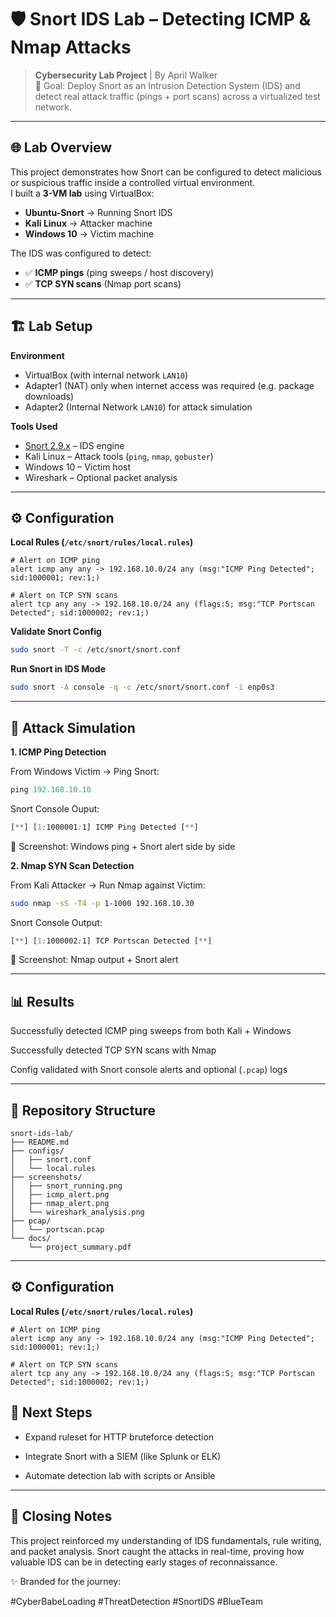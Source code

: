 # 🛡️ Snort IDS Lab – Detecting ICMP & Nmap Attacks  

> **Cybersecurity Lab Project** | By April Walker  
> 🎯 Goal: Deploy Snort as an Intrusion Detection System (IDS) and detect real attack traffic (pings + port scans) across a virtualized test network.

---

## 🌐 Lab Overview  
This project demonstrates how Snort can be configured to detect malicious or suspicious traffic inside a controlled virtual environment.  
I built a **3-VM lab** using VirtualBox:  

- **Ubuntu-Snort** → Running Snort IDS  
- **Kali Linux** → Attacker machine  
- **Windows 10** → Victim machine  

The IDS was configured to detect:  
- ✅ **ICMP pings** (ping sweeps / host discovery)  
- ✅ **TCP SYN scans** (Nmap port scans)  

---

## 🏗️ Lab Setup  

**Environment**  
- VirtualBox (with internal network `LAN10`)  
- Adapter1 (NAT) only when internet access was required (e.g. package downloads)  
- Adapter2 (Internal Network `LAN10`) for attack simulation  

**Tools Used**  
- [Snort 2.9.x](https://www.snort.org/) – IDS engine  
- Kali Linux – Attack tools (`ping`, `nmap`, `gobuster`)  
- Windows 10 – Victim host  
- Wireshark – Optional packet analysis  

---

## ⚙️ Configuration  

**Local Rules (`/etc/snort/rules/local.rules`)**  

```snort
# Alert on ICMP ping
alert icmp any any -> 192.168.10.0/24 any (msg:"ICMP Ping Detected"; sid:1000001; rev:1;)

# Alert on TCP SYN scans
alert tcp any any -> 192.168.10.0/24 any (flags:S; msg:"TCP Portscan Detected"; sid:1000002; rev:1;)
```

**Validate Snort Config**

```bash
sudo snort -T -c /etc/snort/snort.conf
```

**Run Snort in IDS Mode**

```bash
sudo snort -A console -q -c /etc/snort/snort.conf -i enp0s3
```

---

## 🚨 Attack Simulation
**1. ICMP Ping Detection**

From Windows Victim → Ping Snort:

```powershell
ping 192.168.10.10
```

Snort Console Ouput:

```CSS
[**] [1:1000001:1] ICMP Ping Detected [**]
```

📸 Screenshot: Windows ping + Snort alert side by side

**2. Nmap SYN Scan Detection**

From Kali Attacker → Run Nmap against Victim:

```bash
sudo nmap -sS -T4 -p 1-1000 192.168.10.30
```

Snort Console Output:

```CSS
[**] [1:1000002:1] TCP Portscan Detected [**]
```

📸 Screenshot: Nmap output + Snort alert

---

## 📊 Results

Successfully detected ICMP ping sweeps from both Kali + Windows

Successfully detected TCP SYN scans with Nmap

Config validated with Snort console alerts and optional (`.pcap`) logs

---

## 📂 Repository Structure

```plaintext
snort-ids-lab/
├── README.md
├── configs/
│   ├── snort.conf
│   └── local.rules
├── screenshots/
│   ├── snort_running.png
│   ├── icmp_alert.png
│   ├── nmap_alert.png
│   └── wireshark_analysis.png
├── pcap/
│   └── portscan.pcap
└── docs/
    └── project_summary.pdf
```

---

## ⚙️ Configuration
**Local Rules (`/etc/snort/rules/local.rules`)**

```snort
# Alert on ICMP ping
alert icmp any any -> 192.168.10.0/24 any (msg:"ICMP Ping Detected"; sid:1000001; rev:1;)

# Alert on TCP SYN scans
alert tcp any any -> 192.168.10.0/24 any (flags:S; msg:"TCP Portscan Detected"; sid:1000002; rev:1;)
```

## 🚀 Next Steps

- Expand ruleset for HTTP bruteforce detection
  
- Integrate Snort with a SIEM (like Splunk or ELK)
  
- Automate detection lab with scripts or Ansible

---

## 💜 Closing Notes

This project reinforced my understanding of IDS fundamentals, rule writing, and packet analysis.
Snort caught the attacks in real-time, proving how valuable IDS can be in detecting early stages of reconnaissance.

✨ Branded for the journey:

#CyberBabeLoading #ThreatDetection #SnortIDS #BlueTeam
